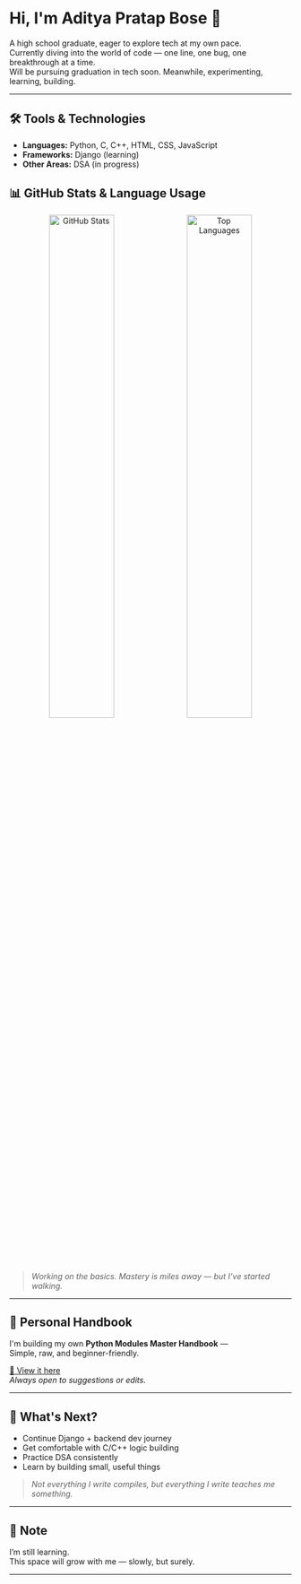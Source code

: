 # Hi, I'm Aditya Pratap Bose 👋

A high school graduate, eager to explore tech at my own pace.  
Currently diving into the world of code — one line, one bug, one breakthrough at a time.  
Will be pursuing graduation in tech soon. Meanwhile, experimenting, learning, building.

---

## 🛠️ Tools & Technologies


- **Languages:** Python, C, C++, HTML, CSS, JavaScript  
- **Frameworks:** Django (learning)  
- **Other Areas:** DSA (in progress)
  
## 📊 GitHub Stats & Language Usage

<p align="center">
  <img src="https://github-readme-stats.vercel.app/api?username=Aditya-Pratap-Bose&show_icons=true&count_private=true&theme=radical" alt="GitHub Stats" width="48%" />
  <img src="https://github-readme-stats.vercel.app/api/top-langs/?username=Aditya-Pratap-Bose&layout=compact&theme=radical" alt="Top Languages" width="48%" />
</p>

> _Working on the basics. Mastery is miles away — but I’ve started walking._

---

## 📂 Personal Handbook

I'm building my own **Python Modules Master Handbook** —  
Simple, raw, and beginner-friendly.

[📖 View it here](https://drive.google.com/drive/folders/1KsRBlBs0BPwhBn8mjhJlNWc3Eg_VbHGc)  
_Always open to suggestions or edits._

---

## 🔭 What's Next?

- Continue Django + backend dev journey  
- Get comfortable with C/C++ logic building  
- Practice DSA consistently  
- Learn by building small, useful things

> _Not everything I write compiles, but everything I write teaches me something._

---

## 📌 Note

I’m still learning.  
This space will grow with me — slowly, but surely.

---
